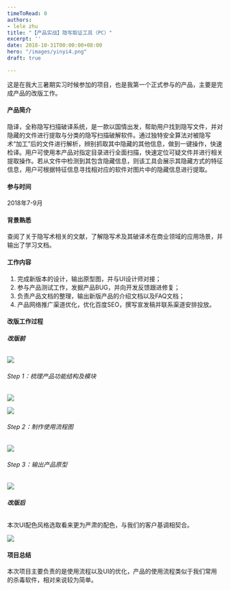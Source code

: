 ```yaml
---
timeToRead: 0
authors:
- lele zhu
title: "【产品实战】隐写取证工具（PC）"
excerpt: ''
date: 2018-10-31T00:00:00+08:00
hero: "/images/yinyi4.png"
draft: true

---
```

这是在我大三暑期实习时候参加的项目，也是我第一个正式参与的产品，主要是完成产品的改版工作。

#### 产品简介

隐译，全称隐写扫描破译系统，是一款以国情出发，帮助用户找到隐写文件，并对隐藏的文件进行提取与分类的隐写扫描破解软件。通过独特安全算法对被隐写术“加工”后的文件进行解析，辨别抓取其中隐藏的其他信息，做到一键操作，快速检译。用户可使用本产品对指定目录进行全面扫描，快速定位可疑文件并进行相关提取操作。若从文件中检测到其包含隐藏信息，则该工具会展示其隐藏方式的特征信息，用户可根据特征信息寻找相对应的软件对图片中的隐藏信息进行提取。

#### 参与时间

2018年7-9月

#### 背景熟悉

查阅了关于隐写术相关的文献，了解隐写术及其破译术在商业领域的应用场景，并输出了学习文档。

#### 工作内容

1. 完成新版本的设计，输出原型图，并与UI设计师对接；
2. 参与产品测试工作，发掘产品BUG，并向开发反馈跟进修复；
3. 负责产品文档的整理，输出新版产品的介绍文档以及FAQ文档；
4. 产品网络推广渠道优化，优化百度SEO，撰写宣发稿并联系渠道安排投放。

#### **改版工作过程**

###### **改版前**

![](/images/yinyi4.png)

###### Step 1：梳理产品功能结构及模块

![](/images/yinyi2.png)

![](/images/8.jpg)

###### Step 2：制作使用流程图

![](/images/9.jpg)

###### Step 3：输出产品原型

![](/images/7.jpg)

###### **改版后**

本次UI配色风格选取看来更为严肃的配色，与我们的客户基调相契合。

![](/images/yinyi5.png)

#### 项目总结

本次项目主要负责的是使用流程以及UI的优化，产品的使用流程类似于我们常用的杀毒软件，相对来说较为简单。